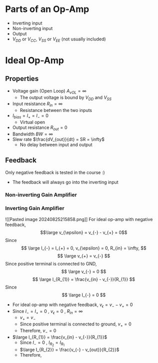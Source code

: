 # Parts of an Op-Amp
- Inverting input
- Non-inverting input
- Output
- $V_{DD}$ or $V_{CC}$, $V_{SS}$ or $V_{EE}$ (not usually included)

# Ideal Op-Amp
## Properties
- Voltage gain (Open Loop) $A_{vOL} = \infty$
	-  The output voltage is bound by $V_{DD}$ and $V_{SS}$
- Input resistance $R_{in} = \infty$
	- Resistance between the two inputs
- $I_{bias} = I_{+} = I_{-} = 0$
	- Virtual open
- Output resistance $R_{out} = 0$
- Bandwidth $BW = \infty$
- Slew rate $\frac{dV_{out}}{dt} = SR = \infty$
	- No delay between input and output
## Feedback
Only negative feedback is tested in the course :)
- The feedback will always go into the inverting input
### Non-inverting Gain Amplifier

### Inverting Gain Amplifier
![[Pasted image 20240825215858.png]]
For ideal op-amp with negative feedback,
$$\large v_{\epsilon} = v_{-} - v_{+} = 0$$
Since
$$
\large
I_{-} = I_{+} = 0,
v_{\epsilon} = 0,
R_{in} = \infty,
$$
$$
\large
v_{+} = v_{-}
$$
Since positive terminal is connected to GND,
$$
\large
v_{-} = 0
$$
$$
\large
I_{R_{1}} = \frac{v_{in} - v_{-}}{R_{1}}
$$
Since
$$
\large
I_{-} = 0 
$$
- For ideal op-amp with negative feedback, $v_{\epsilon} = v_{-} - v_{+} = 0$
- Since $I_{-} = I_{+} = 0$ , $v_{\epsilon} = 0$ , $R_{in} = \infty$
	- $v_{+} = v_{-}$
	- Since positive terminal is connected to ground, $v_{+} = 0$
	- Therefore, $v_{-} = 0$
- $\large I_{R_{1}} = \frac{v_{in} - v_{-}}{R_{1}}$
	- Since $I_{-} = 0$ , $I_{R_{2}} = I_{R_{1}}$
	- $\large I_{R_{2}} = \frac{v_{-} - v_{out}}{R_{2}}$
	- Therefore, 